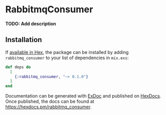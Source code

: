 # RabbitmqConsumer

**TODO: Add description**

## Installation

If [available in Hex](https://hex.pm/docs/publish), the package can be installed
by adding `rabbitmq_consumer` to your list of dependencies in `mix.exs`:

```elixir
def deps do
  [
    {:rabbitmq_consumer, "~> 0.1.0"}
  ]
end
```

Documentation can be generated with [ExDoc](https://github.com/elixir-lang/ex_doc)
and published on [HexDocs](https://hexdocs.pm). Once published, the docs can
be found at <https://hexdocs.pm/rabbitmq_consumer>.

